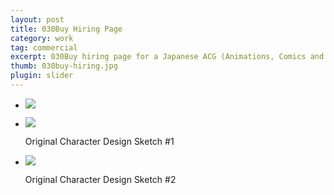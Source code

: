 ```yaml
---
layout: post
title: 030Buy Hiring Page
category: work
tag: commercial
excerpt: 030Buy hiring page for a Japanese ACG (Animations, Comics and Games) community
thumb: 030buy-hiring.jpg
plugin: slider
---
```


<div class="txt">
  <div class="flexslider">
    <ul class="slides">
      <li>
        <p class=browser><img src="{{ site.file }}/030buy-hiring.png"></p>
      </li>
      <li>
        <img src="{{ site.file }}/030buy-hiring-sketch-02.jpg">
        <p class="flex-caption">Original Character Design Sketch #1</p>
      </li>
      <li>
        <img src="{{ site.file }}/030buy-hiring-sketch-01.jpg">
        <p class="flex-caption">Original Character Design Sketch #2</p>
      </li>
    </ul>
  </div><!-- .flexslider -->
</div>
